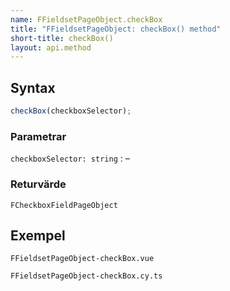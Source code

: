 ```yaml
---
name: FFieldsetPageObject.checkBox
title: "FFieldsetPageObject: checkBox() method"
short-title: checkBox()
layout: api.method
---
```


## Syntax

```ts nocompile nolint
checkBox(checkboxSelector);
```

### Parametrar

`checkboxSelector: string`
: &ndash;

### Returvärde

`FCheckboxFieldPageObject`

## Exempel

```import static
FFieldsetPageObject-checkBox.vue
```

```import
FFieldsetPageObject-checkBox.cy.ts
```
